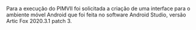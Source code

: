 Para a execução do PIMVII  foi solicitada a criação de uma interface para o ambiente móvel Android que foi feita no software Android Studio, versão Artic Fox 2020.3.1 patch 3.

